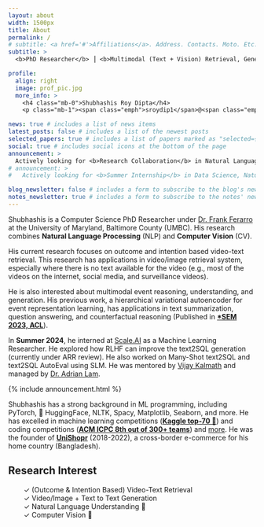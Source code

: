 ```yaml
---
layout: about
width: 1500px
title: About
permalink: /
# subtitle: <a href='#'>Affiliations</a>. Address. Contacts. Moto. Etc.
subtitle: >
  <b>PhD Researcher</b> ⎟ <b>Multimodal (Text + Vision) Retrieval, Generation</b> ⎟ <b>NLP</b>

profile:
  align: right
  image: prof_pic.jpg
  more_info: >
    <h4 class="mb-0">Shubhashis Roy Dipta</h4>
    <p class="mb-1"><span class="emph">sroydip1</span>@<span class="emph">umbc</span>.<span class="emph">edu</span></p>

news: true # includes a list of news items
latest_posts: false # includes a list of the newest posts
selected_papers: true # includes a list of papers marked as "selected={true}"
social: true # includes social icons at the bottom of the page
announcement: >
  Actively looking for <b>Research Collaboration</b> in Natural Language Processing or Multimodal (Language + Vision) Work. Please <a href="mailto:sroydip1@umbc.edu" target="_blank">contact me</a> if you want to collaborate.
# announcement: >
#   Actively looking for <b>Summer Internship</b> in Data Science, Natural Language Processing, Computer Vision and/or Machine Learning. Please <a href="mailto:sroydip1@umbc.edu" target="_blank">contact me</a> if you have any opportunity.

blog_newsletter: false # includes a form to subscribe to the blog's newsletter
notes_newsletter: true # includes a form to subscribe to the notes' newsletter
---
```


Shubhashis is a Computer Science PhD Researcher under [Dr. Frank Ferarro](https://www.csee.umbc.edu/people/faculty/frank-ferraro/) at the University of Maryland, Baltimore County (UMBC). His research combines **Natural Language Processing** (NLP) and **Computer Vision** (CV).

His current research focuses on outcome and intention based video-text retrieval. This research has applications in video/image retrieval system, especially where there is no text available for the video (e.g., most of the videos on the internet, social media, and surveillance videos).

He is also interested about multimodal <span class="tooltip-text" data-toggle="tooltip" data-placement="top" title="Event Modeling is a method of describing systems using an example of how information has changed within them over time.">event</span> reasoning, understanding, and generation. His previous work, a hierarchical variational autoencoder for event representation learning, has applications in text summarization, question answering, and <span class="tooltip-text" data-toggle="tooltip" data-placement="top" title="What would happen if some facts are changed?">counterfactual</span> reasoning (Published in **[*SEM 2023, ACL](https://aclanthology.org/2023.starsem-1.31?utm_source=roydipta.com&utm_medium=about-page)**).

In **Summer 2024**, he interned at [Scale.AI](https://scale.com) as a Machine Learning Researcher. He explored how <span class="tooltip-text" data-toggle="tooltip" data-placement="top" title="Reinforcement learning from human feedback">RLHF</span> can improve the text2SQL generation (currently under ARR review). He also worked on Many-Shot text2SQL and text2SQL AutoEval using <span class="tooltip-text" data-toggle="tooltip" data-placement="top" title="Small Language Model">SLM</span>. He was mentored by [Vijay Kalmath](https://www.linkedin.com/in/vijay-kalmath/) and managed by [Dr. Adrian Lam](https://www.linkedin.com/in/ayplam/).

{% include announcement.html %}

<!-- I completed my M.Sc. in CS with [Phi Kappa Phi](https://phikappaphi.meritpages.com/stories/Shubhashis-Roy-Dipta-Inducted-into-The-Honor-Society-of-Phi-Kappa-Phi/107714395) (**[CGPA 4.0/4.0](/assets/pdf/masters_transcript.pdf?utm_source=roydipta.com&utm_medium=about-page)**)  in Spring 2023 at UMBC. Before my M.Sc., I gained over 3 years of industry experience as a Full-Stack Software Engineer. During that time, I also worked with [Dr. Iman Dehzangi](https://cs.camden.rutgers.edu/faculty-staff/iman-dehzangi-ph-d/) (Rutgers University) and published [4 journal papers](/publications?utm_source=roydipta.com&utm_medium=about-page). -->

Shubhashis has a strong background in ML programming, including PyTorch, 🤗 HuggingFace, NLTK, Spacy, Matplotlib, Seaborn, and more. He has excelled in machine learning competitions (**[Kaggle top-70 🥉](/projects/kaggle_bird?utm_source=roydipta.com&utm_medium=about-page)**) and coding competitions (**[ACM ICPC 8th out of 300+ teams](https://icpc.global/regionals/finder/dhaka-2019/standings)**) and [more](/awards?utm_source=roydipta.com&utm_medium=about-page). He was the founder of **[UniShopr](https://unishopr.com)** (2018-2022), a cross-border e-commerce for his home country (Bangladesh).


## Research Interest

&nbsp;&nbsp;&nbsp;&nbsp;&nbsp;&nbsp;&nbsp;&nbsp;✓ (Outcome & Intention Based) Video-Text Retrieval  
&nbsp;&nbsp;&nbsp;&nbsp;&nbsp;&nbsp;&nbsp;&nbsp;✓ Video/Image + Text to Text Generation  
&nbsp;&nbsp;&nbsp;&nbsp;&nbsp;&nbsp;&nbsp;&nbsp;✓ Natural Language Understanding 📖  
&nbsp;&nbsp;&nbsp;&nbsp;&nbsp;&nbsp;&nbsp;&nbsp;✓ Computer Vision 👀
